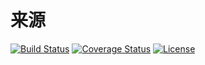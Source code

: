 # 来源

[![Build Status](https://img.shields.io/travis/miaoxing/source/master.svg?style=flat-square)](https://travis-ci.org/miaoxing/source)
[![Coverage Status](https://img.shields.io/coveralls/miaoxing/source.svg?style=flat-square)](https://coveralls.io/r/miaoxing/source?branch=master)
[![License](http://img.shields.io/badge/license-MIT-brightgreen.svg?style=flat-square)](http://www.opensource.org/licenses/MIT)
